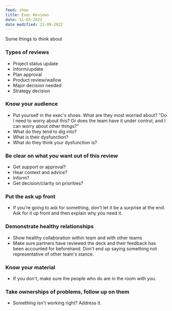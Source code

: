 ```yaml
---
feed: show
title: Exec Reviews
date: 11-03-2022
date modified: 22-09-2022
---
```


Some things to think about

### Types of reviews
- Project status update
- Inform/update
- Plan approval
- Product review/wallow
- Major decision needed
- Strategy decision

### Know your audience
- Put yourself in the exec's shoes. What are they most worried about? "Do I need to worry about this? Or does the team have it under control, and I can worry about other things?"
- What do they tend to dig into?
- What is their dysfunction?
- What do they think your dysfunction is?

### Be clear on what _you_ want out of this review
- Get support or approval?
- Hear context and advice?
- Inform?
- Get decision/clarity on priorities?

### Put the ask up front
- If you're going to ask for something, don't let it be a surprise at the end. Ask for it up front and then explain why you need it.

### Demonstrate healthy relationships
- Show healthy collaboration within team and with other teams
- Make sure partners have reviewed the deck and their feedback has been accounted for beforehand. Don't end up saying something not representative of other team's stance.

### Know your material
- If you don't, make sure the people who do are in the room with you.

### Take ownerships of problems, follow up on them
- Something isn't working right? Address it.